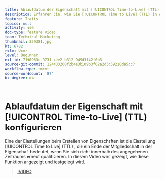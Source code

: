 ```yaml
---
title: Ablaufdatum der Eigenschaft mit [!UICONTROL Time-to-Live] (TTL) konfigurieren
description: Erfahren Sie, wie Sie [!UICONTROL Time to Live] (TTL) in Audience Manager finden und festlegen. Verwenden Sie diese Einstellung, wenn Sie Eigenschaften erstellen, wodurch ein Ablaufdatum für die Mitgliedschaft in der Eigenschaft festgelegt wird, wenn sich ein Benutzer nicht innerhalb des angegebenen Zeitraums erneut qualifiziert.
feature: Traits
topics: null
activity: use
doc-type: feature video
team: Technical Marketing
thumbnail: 329381.jpg
kt: 6782
role: User
level: Beginner
exl-id: 7190963c-9731-4ee2-b312-949d3f42f0b3
source-git-commit: 124f03208f2b4e3b109b3f02a2d3d59210da5cc7
workflow-type: tm+mt
source-wordcount: '87'
ht-degree: 0%

---
```


# Ablaufdatum der Eigenschaft mit [!UICONTROL Time-to-Live] (TTL) konfigurieren

Eine der Einstellungen beim Erstellen von Eigenschaften ist die Einstellung [!UICONTROL Time to Live] (TTL) , die ein Ende der Mitgliedschaft in der Eigenschaft bedeutet, wenn Sie sich nicht innerhalb des angegebenen Zeitraums erneut qualifizieren. In diesem Video wird gezeigt, wie diese Funktion angezeigt und festgelegt wird.

>[!VIDEO](https://video.tv.adobe.com/v/341336/?quality=12&learn=on&captions=ger)
